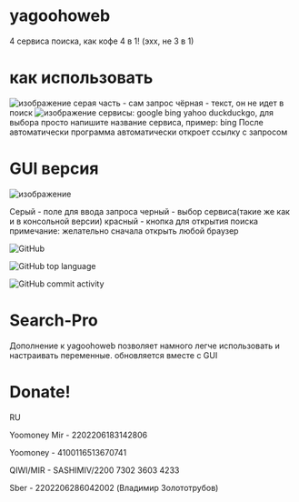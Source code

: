 # yagoohoweb
4 сервиса поиска, как кофе 4 в 1! (эхх, не 3 в 1)
# как использовать
![изображение](https://user-images.githubusercontent.com/74048469/235959596-ff7cc1b2-eebb-4d6a-a33b-74e0c940ddf8.png)
серая часть - сам запрос
чёрная - текст, он не идет в поиск
![изображение](https://user-images.githubusercontent.com/74048469/235959895-0690226e-f608-47e9-94af-3c65f44b2427.png)
сервисы: google bing yahoo duckduckgo, для выбора просто напишите название сервиса, пример: bing
После автоматически программа автоматически откроет ссылку с запросом

# GUI версия

![изображение](https://user-images.githubusercontent.com/74048469/236207565-cc997181-1d57-4047-af3c-8462a0eaa753.png)

Серый - поле для ввода запроса
черный - выбор сервиса(такие же как и в консольной версии)
красный - кнопка для открытия поиска
примечание: желательно сначала открыть любой браузер

![GitHub](https://img.shields.io/github/license/sashimiv/yagoohoweb?style=for-the-badge)

![GitHub top language](https://img.shields.io/github/languages/top/sashimiv/yagoohoweb?style=for-the-badge)

![GitHub commit activity](https://img.shields.io/github/commit-activity/w/sashimiv/yagoohoweb?style=for-the-badge)
# Search-Pro
Дополнение к yagoohoweb 
позволяет намного легче использовать и настраивать переменные. обновляется вместе с GUI

# Donate!
RU

Yoomoney Mir - 2202206183142806

Yoomoney - 4100116513670741

QIWI/MIR - SASHIMIV/2200 7302 3603 4233

Sber - 2202206286042002 (Владимир Золототрубов)

